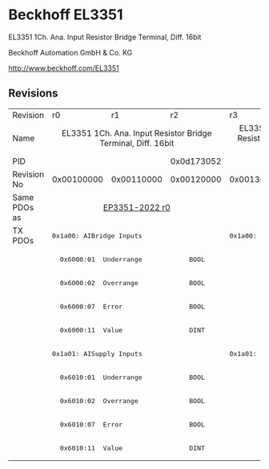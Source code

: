 # Beckhoff EL3351

EL3351 1Ch. Ana. Input Resistor Bridge Terminal, Diff. 16bit 

Beckhoff Automation GmbH & Co. KG

http://www.beckhoff.com/EL3351

## Revisions
<table>
<tr >
<td>Revision</td>
<td>r0</td>
<td>r1</td>
<td>r2</td>
<td>r3</td>
<td>r4</td>
</tr>
<tr >
<td>Name</td>
<td colspan=3 align="center">EL3351 1Ch. Ana. Input Resistor Bridge Terminal, Diff. 16bit </td>
<td colspan=2 align="center">EL3351 1Ch. Ana. Input Resistor Bridge Terminal, Diff. 16bit</td>
</tr>
<tr >
<td>PID</td>
<td colspan=5 align="center">0x0d173052</td>
</tr>
<tr >
<td>Revision No</td>
<td>0x00100000</td>
<td>0x00110000</td>
<td>0x00120000</td>
<td>0x00130000</td>
<td>0x00140000</td>
</tr>
<tr >
<td>Same PDOs as</td>
<td colspan=3 align="center"><a href="EP3351-2022">EP3351-2022 r0</a></td>
<td colspan=2 align="center"></td>
</tr>
<tr class="txpdo pdosection">
<td rowspan=10 valign=top>TX PDOs</td>
<td colspan=3 align="left"><pre>0x1a00: AIBridge Inputs </pre></td>
<td colspan=2 align="left"><pre>0x1a00: AIBridge Inputs</pre></td>
<td></td>
</tr>
<tr class="txpdo">
<td colspan=5 align="left"><pre>  0x6000:01  Underrange            BOOL</pre></td>
</tr>
<tr class="txpdo">
<td colspan=5 align="left"><pre>  0x6000:02  Overrange             BOOL</pre></td>
</tr>
<tr class="txpdo">
<td colspan=5 align="left"><pre>  0x6000:07  Error                 BOOL</pre></td>
</tr>
<tr class="txpdo">
<td colspan=5 align="left"><pre>  0x6000:11  Value                 DINT</pre></td>
</tr>
<tr class="txpdo pdosection">
<td colspan=3 align="left"><pre>0x1a01: AISupply Inputs </pre></td>
<td colspan=2 align="left"><pre>0x1a01: AISupply Inputs</pre></td>
</tr>
<tr class="txpdo">
<td colspan=5 align="left"><pre>  0x6010:01  Underrange            BOOL</pre></td>
</tr>
<tr class="txpdo">
<td colspan=5 align="left"><pre>  0x6010:02  Overrange             BOOL</pre></td>
</tr>
<tr class="txpdo">
<td colspan=5 align="left"><pre>  0x6010:07  Error                 BOOL</pre></td>
</tr>
<tr class="txpdo">
<td colspan=5 align="left"><pre>  0x6010:11  Value                 DINT</pre></td>
</tr>
</table>
